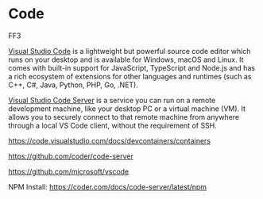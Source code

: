 # Code

FF3

[Visual Studio Code](https://code.visualstudio.com) is a lightweight but 
powerful source code editor which runs on your desktop and is available 
for Windows, macOS and Linux. It comes with built-in support for 
JavaScript, TypeScript and Node.js and has a rich ecosystem of extensions 
for other languages and runtimes (such as C++, C#, Java, Python, PHP, Go, 
.NET).

[Visual Studio Code 
Server](https://code.visualstudio.com/docs/remote/vscode-server) is a 
service you can run on a remote development machine, like your desktop 
PC or a virtual machine (VM). It allows you to securely connect to that 
remote machine from anywhere through a local VS Code client, without 
the requirement of SSH.

https://code.visualstudio.com/docs/devcontainers/containers

https://github.com/coder/code-server

https://github.com/microsoft/vscode

NPM Install: https://coder.com/docs/code-server/latest/npm

